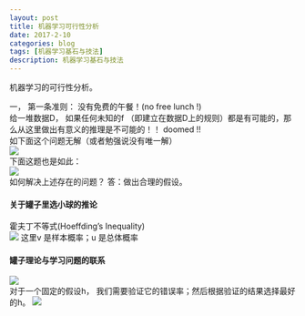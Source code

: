```yaml
---
layout: post
title: 机器学习可行性分析
date: 2017-2-10
categories: blog
tags: [机器学习基石与技法]
description: 机器学习基石与技法
---
```


机器学习的可行性分析。

一， 第一条准则： 没有免费的午餐！(no free lunch !)              
给一堆数据D， 如果任何未知的f （即建立在数据D上的规则）都是有可能的，那么从这里做出有意义的推理是不可能的！！ doomed !!          
如下面这个问题无解（或者勉强说没有唯一解）           
![](https://img3.doubanio.com/view/note/large/public/p10434643.jpg)            
下面这题也是如此：        
![](https://img3.doubanio.com/view/note/large/public/p10434664.jpg)        
如何解决上述存在的问题？ 答：做出合理的假设。        

#### 关于罐子里选小球的推论       
霍夫丁不等式(Hoeffding’s Inequality)         
![](https://img5.doubanio.com/view/note/large/public/p10435006.jpg)
这里v 是样本概率；u 是总体概率        

#### 罐子理论与学习问题的联系      

![](https://img1.doubanio.com/view/note/large/public/p10435037.jpg)      
对于一个固定的假设h， 我们需要验证它的错误率；然后根据验证的结果选择最好的h。
![](https://img3.doubanio.com/view/note/large/public/p10435094.jpg)     



